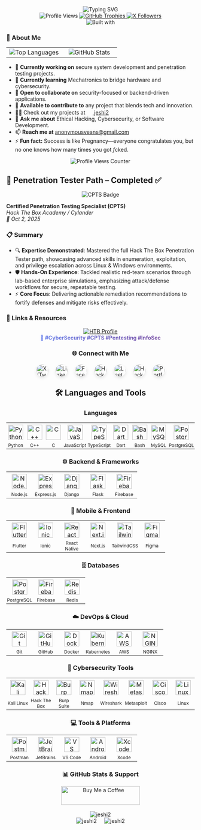<div align="center">
  <img src="https://readme-typing-svg.herokuapp.com?font=Fira+Code&pause=1000&color=0e75b6&center=true&vCenter=true&width=435&lines=Hi+👋%2C+I'm+Antony+Wagwana;Penetration+Testing+Specialist;Cybersecurity+Analyst;Back-End+Engineer" alt="Typing SVG" />
</div>

<div align="center">
  <img src="https://komarev.com/ghpvc/?username=jeshi2&label=Profile%20views&color=0e75b6&style=flat" alt="Profile Views" />
  <a href="https://github.com/ryo-ma/github-profile-trophy">
    <img src="https://github-profile-trophy.vercel.app/?username=jeshi2&theme=radical&no-frame=true&no-bg=true&margin-w=15" alt="GitHub Trophies" />
  </a>
  <a href="https://x.com/daisraelianon" target="_blank">
    <img src="https://img.shields.io/x/followers/daisraelianon?logo=x&style=for-the-badge&color=1DA1F2" alt="X Followers" />
  </a>
</div>

<div align="center">
  <img src="https://img.shields.io/badge/Built%20with%20-%F0%9F%A6%9B%20%F0%9F%8C%90%20%F0%9F%92%A1-blueviolet?style=for-the-badge&logo=github&logoColor=white" alt="Built with" />
</div>

### 🚀 About Me
<div align="center">
  <table>
    <tr>
      <td align="center" width="50%">
        <img src="https://github-readme-stats.vercel.app/api/top-langs/?username=jeshi2&layout=compact&theme=radical" alt="Top Languages" />
      </td>
      <td align="center" width="50%">
        <img src="https://github-readme-stats.vercel.app/api?username=jeshi2&show_icons=true&theme=radical" alt="GitHub Stats" />
      </td>
    </tr>
  </table>
</div>

- 🔭 **Currently working on** secure system development and penetration testing projects.
- 🌱 **Currently learning** Mechatronics to bridge hardware and cybersecurity.
- 👯 **Open to collaborate on** security-focused or backend-driven applications.
- 🤝 **Available to contribute to** any project that blends tech and innovation.
- 👨‍💻 Check out my projects at [<img src="https://cdn.simpleicons.org/github/181717" height="16" width="16" /> jeshi2](https://github.com/jeshi2?tab=repositories)
- 💬 **Ask me about** Ethical Hacking, Cybersecurity, or Software Development.
- 📫 **Reach me at** anonymousveans@gmail.com
- ⚡ **Fun fact:** Success is like Pregnancy—everyone congratulates you, but no one knows how many times you got *f*cked.

<div align="center">
  <img src="https://komarev.com/ghpvc/?username=jeshi2&label=Profile%20views&color=0e75b6&style=flat-square" alt="Profile Views Counter" />
</div>



## 🧠 Penetration Tester Path – Completed ✅

<div align="center">
  <img src="https://img.shields.io/badge/CPTS-Certified_Penetration_Testing_Specialist-00D4AA?style=for-the-badge&logo=hackthebox&logoColor=white" alt="CPTS Badge" />
</div>

**Certified Penetration Testing Specialist (CPTS)**  
*Hack The Box Academy / Cylander*  
*📅 Oct 2, 2025*

### 📋 Summary
- 🔍 **Expertise Demonstrated**: Mastered the full Hack The Box Penetration Tester path, showcasing advanced skills in enumeration, exploitation, and privilege escalation across Linux & Windows environments.
- 🛡️ **Hands-On Experience**: Tackled realistic red-team scenarios through lab-based enterprise simulations, emphasizing attack/defense workflows for secure, repeatable testing.
- ⚡ **Core Focus**: Delivering actionable remediation recommendations to fortify defenses and mitigate risks effectively.

### 🔗 Links & Resources
<div align="center">
  <a href="https://app.hackthebox.com/profile/856425">
    <img src="https://img.shields.io/badge/HTB_Profile-jeshi2-181717?style=for-the-badge&logo=github&logoColor=white" alt="HTB Profile" />
  </a>
</div>

<div align="center">
  <span style="background: linear-gradient(90deg, #667eea 0%, #764ba2 100%); -webkit-background-clip: text; -webkit-text-fill-color: transparent; font-weight: bold;">
    🧰 #CyberSecurity #CPTS #Pentesting #InfoSec
  </span>
</div>


<h3 align="center">🌐 Connect with Me</h3>
<p align="center">
<div style="display: flex; justify-content: center; align-items: center; gap: 20px; flex-wrap: wrap; margin: 20px auto; max-width: 100%;">
  <a href="https://twitter.com/daisraelianon" target="_blank" rel="noopener noreferrer">
    <img src="https://cdn.simpleicons.org/x/1DA1F2" alt="X (Twitter)" height="32" width="32" style="transition: transform 0.2s ease; border-radius: 50%; box-shadow: 0 4px 8px rgba(0,0,0,0.1);" onmouseover="this.style.transform='scale(1.1)'" onmouseout="this.style.transform='scale(1)'" />
  </a>
  <a href="https://linkedin.com/in/antony-wagwana-b5156b182" target="_blank" rel="noopener noreferrer">
    <img src="https://cdn.simpleicons.org/linkedin/0A66C2" alt="LinkedIn" height="32" width="32" style="transition: transform 0.2s ease; border-radius: 50%; box-shadow: 0 4px 8px rgba(0,0,0,0.1);" onmouseover="this.style.transform='scale(1.1)'" onmouseout="this.style.transform='scale(1)'" />
  </a>
  <a href="https://fb.com/youranononeofficial" target="_blank" rel="noopener noreferrer">
    <img src="https://cdn.simpleicons.org/facebook/1877F2" alt="Facebook" height="32" width="32" style="transition: transform 0.2s ease; border-radius: 50%; box-shadow: 0 4px 8px rgba(0,0,0,0.1);" onmouseover="this.style.transform='scale(1.1)'" onmouseout="this.style.transform='scale(1)'" />
  </a>
  <a href="https://www.hackerrank.com/antonyevans19" target="_blank" rel="noopener noreferrer">
    <img src="https://cdn.simpleicons.org/hackerrank/00EA64" alt="HackerRank" height="32" width="32" style="transition: transform 0.2s ease; border-radius: 50%; box-shadow: 0 4px 8px rgba(0,0,0,0.1);" onmouseover="this.style.transform='scale(1.1)'" onmouseout="this.style.transform='scale(1)'" />
  </a>
  <a href="https://www.leetcode.com/jeshi2" target="_blank" rel="noopener noreferrer">
    <img src="https://cdn.simpleicons.org/leetcode/F89F1B" alt="LeetCode" height="32" width="32" style="transition: transform 0.2s ease; border-radius: 50%; box-shadow: 0 4px 8px rgba(0,0,0,0.1);" onmouseover="this.style.transform='scale(1.1)'" onmouseout="this.style.transform='scale(1)'" />
  </a>
  <a href="https://app.hackthebox.com/profile/856425" target="_blank" rel="noopener noreferrer">
    <img src="https://cdn.simpleicons.org/hackthebox/9FEF00" alt="Hack The Box" height="32" width="32" style="transition: transform 0.2s ease; border-radius: 50%; box-shadow: 0 4px 8px rgba(0,0,0,0.1);" onmouseover="this.style.transform='scale(1.1)'" onmouseout="this.style.transform='scale(1)'" />
  </a>
  <a href="https://eng-antony.vercel.app" target="_blank" rel="noopener noreferrer">
    <img src="https://cdn.simpleicons.org/vercel/000000" alt="Portfolio" height="32" width="32" style="transition: transform 0.2s ease; border-radius: 50%; box-shadow: 0 4px 8px rgba(0,0,0,0.1);" onmouseover="this.style.transform='scale(1.1)'" onmouseout="this.style.transform='scale(1)'" />
  </a>
</div>
</p>

<h2 align="center">🛠️ Languages and Tools</h2>
<h3 align="center">Languages</h3>
<table align="center" style="border-collapse: collapse; margin: 0 auto;">
  <tr>
    <td style="text-align: center; padding: 5px; width: 60px;"><a href="https://www.python.org/" target="_blank"><img src="https://cdn.simpleicons.org/python/3776AB" alt="Python" width="40" height="40"/></a></td>
    <td style="text-align: center; padding: 5px; width: 60px;"><a href="https://isocpp.org/" target="_blank"><img src="https://cdn.simpleicons.org/cplusplus/00599C" alt="C++" width="40" height="40"/></a></td>
    <td style="text-align: center; padding: 5px; width: 60px;"><a href="https://www.cprogramming.com/" target="_blank"><img src="https://cdn.simpleicons.org/c/A8B9CC" alt="C" width="40" height="40"/></a></td>
    <td style="text-align: center; padding: 5px; width: 60px;"><a href="https://developer.mozilla.org/en-US/docs/Web/JavaScript" target="_blank"><img src="https://cdn.simpleicons.org/javascript/F7DF1E" alt="JavaScript" width="40" height="40"/></a></td>
    <td style="text-align: center; padding: 5px; width: 60px;"><a href="https://www.typescriptlang.org/" target="_blank"><img src="https://cdn.simpleicons.org/typescript/3178C6" alt="TypeScript" width="40" height="40"/></a></td>
    <td style="text-align: center; padding: 5px; width: 60px;"><a href="https://dart.dev/" target="_blank"><img src="https://cdn.simpleicons.org/dart/0175C2" alt="Dart" width="40" height="40"/></a></td>
    <td style="text-align: center; padding: 5px; width: 60px;"><a href="https://www.gnu.org/software/bash/" target="_blank"><img src="https://cdn.simpleicons.org/bash/4EAA25" alt="Bash" width="40" height="40"/></a></td>
    <td style="text-align: center; padding: 5px; width: 60px;"><a href="https://www.mysql.com/" target="_blank"><img src="https://cdn.simpleicons.org/mysql/4479A1" alt="MySQL" width="40" height="40"/></a></td>
    <td style="text-align: center; padding: 5px; width: 60px;"><a href="https://www.postgresql.org/" target="_blank"><img src="https://cdn.simpleicons.org/postgresql/4169E1" alt="PostgreSQL" width="40" height="40"/></a></td>
  </tr>
  <tr>
    <td style="text-align: center; padding: 2px; width: 60px; font-size: 12px;">Python</td>
    <td style="text-align: center; padding: 2px; width: 60px; font-size: 12px;">C++</td>
    <td style="text-align: center; padding: 2px; width: 60px; font-size: 12px;">C</td>
    <td style="text-align: center; padding: 2px; width: 60px; font-size: 12px;">JavaScript</td>
    <td style="text-align: center; padding: 2px; width: 60px; font-size: 12px;">TypeScript</td>
    <td style="text-align: center; padding: 2px; width: 60px; font-size: 12px;">Dart</td>
    <td style="text-align: center; padding: 2px; width: 60px; font-size: 12px;">Bash</td>
    <td style="text-align: center; padding: 2px; width: 60px; font-size: 12px;">MySQL</td>
    <td style="text-align: center; padding: 2px; width: 60px; font-size: 12px;">PostgreSQL</td>
  </tr>
</table>
<h3 align="center">⚙️ Backend & Frameworks</h3>
<table align="center" style="border-collapse: collapse; margin: 0 auto;">
  <tr>
    <td style="text-align: center; padding: 5px; width: 60px;"><a href="https://nodejs.org/" target="_blank"><img src="https://cdn.simpleicons.org/nodedotjs/339933" alt="Node.js" width="40" height="40"/></a></td>
    <td style="text-align: center; padding: 5px; width: 60px;"><a href="https://expressjs.com/" target="_blank"><img src="https://cdn.simpleicons.org/express/000000" alt="Express.js" width="40" height="40"/></a></td>
    <td style="text-align: center; padding: 5px; width: 60px;"><a href="https://www.djangoproject.com/" target="_blank"><img src="https://cdn.simpleicons.org/django/092E20" alt="Django" width="40" height="40"/></a></td>
    <td style="text-align: center; padding: 5px; width: 60px;"><a href="https://flask.palletsprojects.com/" target="_blank"><img src="https://cdn.simpleicons.org/flask/000000" alt="Flask" width="40" height="40"/></a></td>
    <td style="text-align: center; padding: 5px; width: 60px;"><a href="https://firebase.google.com/" target="_blank"><img src="https://cdn.simpleicons.org/firebase/FFCA28" alt="Firebase" width="40" height="40"/></a></td>
  </tr>
  <tr>
    <td style="text-align: center; padding: 2px; width: 60px; font-size: 12px;">Node.js</td>
    <td style="text-align: center; padding: 2px; width: 60px; font-size: 12px;">Express.js</td>
    <td style="text-align: center; padding: 2px; width: 60px; font-size: 12px;">Django</td>
    <td style="text-align: center; padding: 2px; width: 60px; font-size: 12px;">Flask</td>
    <td style="text-align: center; padding: 2px; width: 60px; font-size: 12px;">Firebase</td>
  </tr>
</table>
<h3 align="center">📱 Mobile & Frontend</h3>
<table align="center" style="border-collapse: collapse; margin: 0 auto;">
  <tr>
    <td style="text-align: center; padding: 5px; width: 60px;"><a href="https://flutter.dev/" target="_blank"><img src="https://cdn.simpleicons.org/flutter/02569B" alt="Flutter" width="40" height="40"/></a></td>
    <td style="text-align: center; padding: 5px; width: 60px;"><a href="https://ionicframework.com/" target="_blank"><img src="https://cdn.simpleicons.org/ionic/3880FF" alt="Ionic" width="40" height="40"/></a></td>
    <td style="text-align: center; padding: 5px; width: 60px;"><a href="https://reactnative.dev/" target="_blank"><img src="https://cdn.simpleicons.org/reactnative/61DAFB" alt="React Native" width="40" height="40"/></a></td>
    <td style="text-align: center; padding: 5px; width: 60px;"><a href="https://nextjs.org/" target="_blank"><img src="https://cdn.simpleicons.org/nextjs/000000" alt="Next.js" width="40" height="40"/></a></td>
    <td style="text-align: center; padding: 5px; width: 60px;"><a href="https://tailwindcss.com/" target="_blank"><img src="https://cdn.simpleicons.org/tailwindcss/06B6D4" alt="TailwindCSS" width="40" height="40"/></a></td>
    <td style="text-align: center; padding: 5px; width: 60px;"><a href="https://www.figma.com/" target="_blank"><img src="https://cdn.simpleicons.org/figma/F24E1E" alt="Figma" width="40" height="40"/></a></td>
  </tr>
  <tr>
    <td style="text-align: center; padding: 2px; width: 60px; font-size: 12px;">Flutter</td>
    <td style="text-align: center; padding: 2px; width: 60px; font-size: 12px;">Ionic</td>
    <td style="text-align: center; padding: 2px; width: 60px; font-size: 12px;">React Native</td>
    <td style="text-align: center; padding: 2px; width: 60px; font-size: 12px;">Next.js</td>
    <td style="text-align: center; padding: 2px; width: 60px; font-size: 12px;">TailwindCSS</td>
    <td style="text-align: center; padding: 2px; width: 60px; font-size: 12px;">Figma</td>
  </tr>
</table>
<h3 align="center">🗄️ Databases</h3>
<table align="center" style="border-collapse: collapse; margin: 0 auto;">
  <tr>
    <td style="text-align: center; padding: 5px; width: 60px;"><a href="https://www.postgresql.org/" target="_blank"><img src="https://cdn.simpleicons.org/postgresql/4169E1" alt="PostgreSQL" width="40" height="40"/></a></td>
    <td style="text-align: center; padding: 5px; width: 60px;"><a href="https://firebase.google.com/" target="_blank"><img src="https://cdn.simpleicons.org/firebase/FFCA28" alt="Firebase" width="40" height="40"/></a></td>
    <td style="text-align: center; padding: 5px; width: 60px;"><a href="https://redis.io/" target="_blank"><img src="https://cdn.simpleicons.org/redis/DC382D" alt="Redis" width="40" height="40"/></a></td>
  </tr>
  <tr>
    <td style="text-align: center; padding: 2px; width: 60px; font-size: 12px;">PostgreSQL</td>
    <td style="text-align: center; padding: 2px; width: 60px; font-size: 12px;">Firebase</td>
    <td style="text-align: center; padding: 2px; width: 60px; font-size: 12px;">Redis</td>
  </tr>
</table>
<h3 align="center">☁️ DevOps & Cloud</h3>
<table align="center" style="border-collapse: collapse; margin: 0 auto;">
  <tr>
    <td style="text-align: center; padding: 5px; width: 60px;"><a href="https://git-scm.com/" target="_blank"><img src="https://cdn.simpleicons.org/git/F05032" alt="Git" width="40" height="40"/></a></td>
    <td style="text-align: center; padding: 5px; width: 60px;"><a href="https://github.com/" target="_blank"><img src="https://cdn.simpleicons.org/github/181717" alt="GitHub" width="40" height="40"/></a></td>
    <td style="text-align: center; padding: 5px; width: 60px;"><a href="https://www.docker.com/" target="_blank"><img src="https://cdn.simpleicons.org/docker/2496ED" alt="Docker" width="40" height="40"/></a></td>
    <td style="text-align: center; padding: 5px; width: 60px;"><a href="https://kubernetes.io/" target="_blank"><img src="https://cdn.simpleicons.org/kubernetes/326CE5" alt="Kubernetes" width="40" height="40"/></a></td>
    <td style="text-align: center; padding: 5px; width: 60px;"><a href="https://aws.amazon.com/" target="_blank"><img src="https://cdn.simpleicons.org/amazonaws/FF9900" alt="AWS" width="40" height="40"/></a></td>
    <td style="text-align: center; padding: 5px; width: 60px;"><a href="https://nginx.org/" target="_blank"><img src="https://cdn.simpleicons.org/nginx/009639" alt="NGINX" width="40" height="40"/></a></td>
  </tr>
  <tr>
    <td style="text-align: center; padding: 2px; width: 60px; font-size: 12px;">Git</td>
    <td style="text-align: center; padding: 2px; width: 60px; font-size: 12px;">GitHub</td>
    <td style="text-align: center; padding: 2px; width: 60px; font-size: 12px;">Docker</td>
    <td style="text-align: center; padding: 2px; width: 60px; font-size: 12px;">Kubernetes</td>
    <td style="text-align: center; padding: 2px; width: 60px; font-size: 12px;">AWS</td>
    <td style="text-align: center; padding: 2px; width: 60px; font-size: 12px;">NGINX</td>
  </tr>
</table>
<h3 align="center">🔐 Cybersecurity Tools</h3>
<table align="center" style="border-collapse: collapse; margin: 0 auto;">
  <tr>
    <td style="text-align: center; padding: 5px; width: 60px;"><a href="https://www.kali.org/" target="_blank"><img src="https://cdn.simpleicons.org/kalilinux/557C94" alt="Kali Linux" width="40" height="40"/></a></td>
    <td style="text-align: center; padding: 5px; width: 60px;"><a href="https://www.hackthebox.com/" target="_blank"><img src="https://cdn.simpleicons.org/hackthebox/9FEF00" alt="Hack The Box" width="40" height="40"/></a></td>
    <td style="text-align: center; padding: 5px; width: 60px;"><a href="https://portswigger.net/burp" target="_blank"><img src="https://cdn.simpleicons.org/burpsuite/FF6633" alt="Burp Suite" width="40" height="40"/></a></td>
    <td style="text-align: center; padding: 5px; width: 60px;"><a href="https://nmap.org/" target="_blank"><img src="https://cdn.simpleicons.org/nmap/00488C" alt="Nmap" width="40" height="40"/></a></td>
    <td style="text-align: center; padding: 5px; width: 60px;"><a href="https://www.wireshark.org/" target="_blank"><img src="https://cdn.simpleicons.org/wireshark/1679A7" alt="Wireshark" width="40" height="40"/></a></td>
    <td style="text-align: center; padding: 5px; width: 60px;"><a href="https://www.metasploit.com/" target="_blank"><img src="https://cdn.simpleicons.org/metasploit/000000" alt="Metasploit" width="40" height="40"/></a></td>
    <td style="text-align: center; padding: 5px; width: 60px;"><a href="https://www.cisco.com/" target="_blank"><img src="https://cdn.simpleicons.org/cisco/1BA0D7" alt="Cisco" width="40" height="40"/></a></td>
    <td style="text-align: center; padding: 5px; width: 60px;"><a href="https://www.linux.org/" target="_blank"><img src="https://cdn.simpleicons.org/linux/000000" alt="Linux" width="40" height="40"/></a></td>
  </tr>
  <tr>
    <td style="text-align: center; padding: 2px; width: 60px; font-size: 12px;">Kali Linux</td>
    <td style="text-align: center; padding: 2px; width: 60px; font-size: 12px;">Hack The Box</td>
    <td style="text-align: center; padding: 2px; width: 60px; font-size: 12px;">Burp Suite</td>
    <td style="text-align: center; padding: 2px; width: 60px; font-size: 12px;">Nmap</td>
    <td style="text-align: center; padding: 2px; width: 60px; font-size: 12px;">Wireshark</td>
    <td style="text-align: center; padding: 2px; width: 60px; font-size: 12px;">Metasploit</td>
    <td style="text-align: center; padding: 2px; width: 60px; font-size: 12px;">Cisco</td>
    <td style="text-align: center; padding: 2px; width: 60px; font-size: 12px;">Linux</td>
  </tr>
</table>
<h3 align="center">💻 Tools & Platforms</h3>
<table align="center" style="border-collapse: collapse; margin: 0 auto;">
  <tr>
    <td style="text-align: center; padding: 5px; width: 60px;"><a href="https://postman.com/" target="_blank"><img src="https://cdn.simpleicons.org/postman/FF6C37" alt="Postman" width="40" height="40"/></a></td>
    <td style="text-align: center; padding: 5px; width: 60px;"><a href="https://www.jetbrains.com/" target="_blank"><img src="https://cdn.simpleicons.org/jetbrains/000000" alt="JetBrains" width="40" height="40"/></a></td>
    <td style="text-align: center; padding: 5px; width: 60px;"><a href="https://code.visualstudio.com/" target="_blank"><img src="https://cdn.simpleicons.org/vscode/007ACC" alt="VS Code" width="40" height="40"/></a></td>
    <td style="text-align: center; padding: 5px; width: 60px;"><a href="https://www.android.com/" target="_blank"><img src="https://cdn.simpleicons.org/android/3DDC84" alt="Android" width="40" height="40"/></a></td>
    <td style="text-align: center; padding: 5px; width: 60px;"><a href="https://www.apple.com/xcode/" target="_blank"><img src="https://cdn.simpleicons.org/xcode/1575F9" alt="Xcode" width="40" height="40"/></a></td>
  </tr>
  <tr>
    <td style="text-align: center; padding: 2px; width: 60px; font-size: 12px;">Postman</td>
    <td style="text-align: center; padding: 2px; width: 60px; font-size: 12px;">JetBrains</td>
    <td style="text-align: center; padding: 2px; width: 60px; font-size: 12px;">VS Code</td>
    <td style="text-align: center; padding: 2px; width: 60px; font-size: 12px;">Android</td>
    <td style="text-align: center; padding: 2px; width: 60px; font-size: 12px;">Xcode</td>
  </tr>
</table>





<h3 align="center">📊 GitHub Stats & Support</h3>
<div align="center">
  <a href="https://www.buymeacoffee.com/jeshi2">
    <img src="https://cdn.buymeacoffee.com/buttons/v2/default-yellow.png" height="50" width="210" alt="Buy Me a Coffee" />
  </a>
</div>
<br />
<div align="center">
  <img src="https://github-readme-stats.vercel.app/api/top-langs?username=jeshi2&show_icons=true&locale=en&layout=compact&theme=radical" alt="jeshi2" />
</div>
<div style="display: flex; justify-content: center; gap: 20px; flex-wrap: wrap;">
  <img src="https://github-readme-stats.vercel.app/api?username=jeshi2&show_icons=true&locale=en&theme=radical" alt="jeshi2" />
  <img src="https://streak-stats.demolab.com/?user=jeshi2&theme=radical" alt="jeshi2" />
</div>
